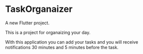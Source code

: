 # TaskOrganaizer

A new Flutter project.

This is a project for organaizing your day.

With this application you can add your tasks and you will receive notifications 30 minutes and 5 minutes before the task.
